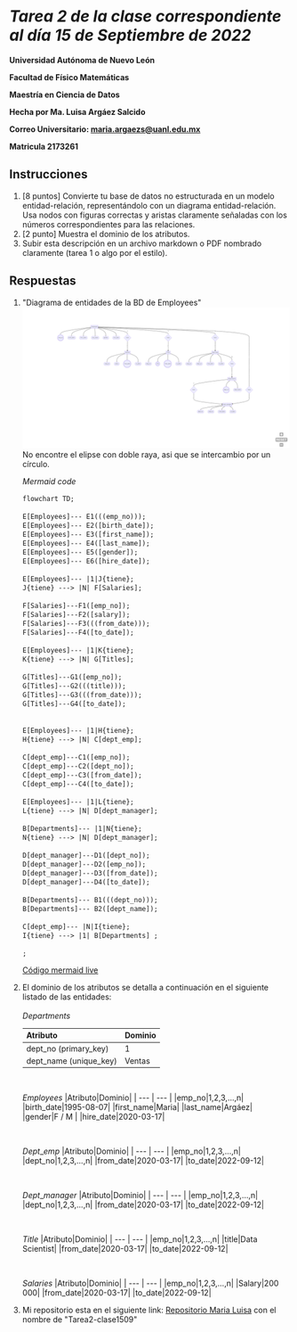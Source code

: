 # *Tarea 2  de la clase correspondiente al día 15 de Septiembre de 2022*

**Universidad Autónoma de Nuevo León**

**Facultad de Físico Matemáticas**

**Maestría en Ciencia de Datos**

**Hecha por Ma. Luisa Argáez Salcido**

**Correo Universitario: maria.argaezs@uanl.edu.mx**

**Matricula 2173261**



## **Instrucciones**

1. [8 puntos] Convierte tu base de datos no estructurada en un modelo entidad-relación, representándolo con un diagrama entidad-relación. Usa nodos con figuras correctas y aristas claramente señaladas con los números correspondientes para las relaciones.
2. [2 punto] Muestra el dominio de los atributos.
3. Subir esta descripción en un archivo markdown o PDF nombrado claramente (tarea 1 o algo por el estilo).



## **Respuestas**

1. "Diagrama de entidades de la BD de Employees"
   </br>
   <img src="entitydiagramemployees.png" alt="Diagrama de entidades de la BD de Employees" />
   </br>
   No encontre el elipse con doble raya, asi que se intercambio por un círculo.

    *Mermaid code* 
    ~~~
    flowchart TD;

    E[Employees]--- E1(((emp_no)));
    E[Employees]--- E2([birth_date]);
    E[Employees]--- E3([first_name]);
    E[Employees]--- E4([last_name]);
    E[Employees]--- E5([gender]);
    E[Employees]--- E6([hire_date]);

    E[Employees]--- |1|J{tiene};
    J{tiene} ---> |N| F[Salaries];

    F[Salaries]---F1([emp_no]);
    F[Salaries]---F2([salary]);
    F[Salaries]---F3(((from_date)));
    F[Salaries]---F4([to_date]);

    E[Employees]--- |1|K{tiene};
    K{tiene} ---> |N| G[Titles];

    G[Titles]---G1([emp_no]);
    G[Titles]---G2(((title)));
    G[Titles]---G3(((from_date)));
    G[Titles]---G4([to_date]);


    E[Employees]--- |1|H{tiene};
    H{tiene} ---> |N| C[dept_emp];

    C[dept_emp]---C1([emp_no]);
    C[dept_emp]---C2([dept_no]);
    C[dept_emp]---C3([from_date]);
    C[dept_emp]---C4([to_date]);

    E[Employees]--- |1|L{tiene};
    L{tiene} ---> |N| D[dept_manager];

    B[Departments]--- |1|N{tiene};
    N{tiene} ---> |N| D[dept_manager];

    D[dept_manager]---D1([dept_no]);
    D[dept_manager]---D2([emp_no]);
    D[dept_manager]---D3([from_date]);
    D[dept_manager]---D4([to_date]);

    B[Departments]--- B1(((dept_no)));
    B[Departments]--- B2([dept_name]);

    C[dept_emp]--- |N|I{tiene};
    I{tiene} ---> |1| B[Departments] ;

    ;
    ~~~
    [Código mermaid live](https://mermaid.live/edit#pako:eNqNlFtv4jAQhf9K5KcgAcp9Qyr1oQ29bLu8tE_rVMhLHIgUO5Ex2mUJ_30noSTktgUJiRl_PppzbHxAqzSkyENRkv5ebYiQyrt_E_CAK_CZ4znLknRP6fZjMpkoc11VVcqyJU9Ho9HNAGSo-Fcs5GYZEkk_BjFTxVEstnLJCfsPZqk4IV9StorXlIdUDCOOijexoPVU_Vyu598PMqacHj-VzqUCy7dKvsiVB_xGEiJi2FLpXPSAe9BVfAqqGqgFQErbot4PASZkHYmUlQPXcbcoiEemV3h6aXp66Xh6xO-xTC4dVR1gHrt-GssGDCuLsh60sT5gpsF0rAyaeWqaeeqYucchzeQSJq7tXPSAu-8aagFwQGU9TBQ3-OxpiLn2fF6bll47lvyTLiOcrOGaV1p32KcZ_G8Z5bJSWzTVFlertfrA-3o3hx7K6MTZA_UG1sP1htY1elc8R5-z1Xeqh6uO8vyG9B1VkctzM7fnZm563hJXKqlyAxojRgUjcQgP6qHoBEhuKKMB8uBnSCOyS2SAAn4ElOxk-rbnK-RJsaNjtMsKw35M1oIw5EUk2UKXhrFMxY_TI12-1WOUEf4zTdl5I5TIO6A_yNMdfepajjszdEuzLVMzxmiPPNeazgxXMzXXcYqvdRyjv6WANv1mOrZl25qpmzNrZrvHf_EN6vo)



2. El dominio de los atributos se detalla a continuación en el siguiente listado de las entidades:
    </br></br>
    $Departments$

    |Atributo|Dominio|
    | --- | --- |
    |dept_no (primary_key)|1|
    |dept_name (unique_key)|Ventas|

    </br>

    $Employees$
    |Atributo|Dominio|
    | --- | --- |
    |emp_no|1,2,3,...,n|
    |birth_date|1995-08-07|
    |first_name|Maria|
    |last_name|Argáez|
    |gender|F / M |
    |hire_date|2020-03-17|

    </br>

    $Dept$_$emp$
    |Atributo|Dominio|
    | --- | --- |
    |emp_no|1,2,3,...,n|
    |dept_no|1,2,3,...,n|
    |from_date|2020-03-17|
    |to_date|2022-09-12|

    </br>

    $Dept$_$manager$ 
    |Atributo|Dominio|
    | --- | --- |
    |emp_no|1,2,3,...,n|
    |dept_no|1,2,3,...,n|
    |from_date|2020-03-17|
    |to_date|2022-09-12|

    </br>

    $Title$ 
    |Atributo|Dominio|
    | --- | --- |
    |emp_no|1,2,3,...,n|
    |title|Data Scientist|
    |from_date|2020-03-17|
    |to_date|2022-09-12|

    </br>
    
    $Salaries$
    |Atributo|Dominio|
    | --- | --- |
    |emp_no|1,2,3,...,n|
    |Salary|200 000|
    |from_date|2020-03-17|
    |to_date|2022-09-12|



3. Mi repositorio esta en el siguiente link: [Repositorio Maria Luisa](https://github.com/MaLuisa7/Clase_BDRelacionales.git  "Repositorio Maria Luisa") con el nombre de "Tarea2-clase1509"

<!---
Para ver el pdf
ctrl+shift+v


Para git 
git status
git add .
git commit -m "Cambios en redaccion 3 "
git push origin main
-->